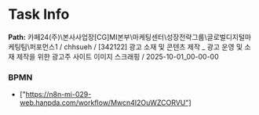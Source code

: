 # Task Info

**Path:** 카페24(주)\본사사업장\[CG]MI본부\마케팅센터\성장전략그룹\글로벌디지털마케팅팀\퍼포먼스1 / chhsueh / [342122] 광고 소재 및 콘텐츠 제작 _ 광고 운영 및 소재 제작을 위한 광고주 사이트 이미지 스크래핑 / 2025-10-01_00-00-00

### BPMN
- ["https://n8n-mi-029-web.hanpda.com/workflow/Mwcn4I2OuWZCORVU"]

